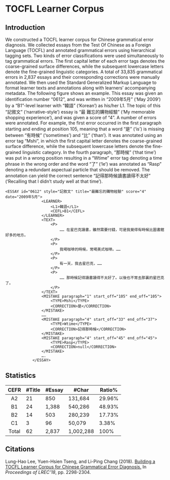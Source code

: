 # TOCFL Learner Corpus

## Introduction
We constructed a TOCFL learner corpus for Chinese grammatical error diagnosis. We collected essays from the Test Of Chinese as a Foreign Language (TOCFL) and annotated grammatical errors using hierarchical tagging sets. Two kinds of error classifications were used simultaneously to tag grammatical errors. The first capital letter of each error tags denotes the coarse-grained surface differences, while the subsequent lowercase letters denote the fine-grained linguistic categories. A total of 33,835 grammatical errors in 2,837 essays and their corresponding corrections were manually annotated. We then used the Standard Generalized Markup Language to format learner texts and annotations along with learners’ accompanying metadata. The following figure shows an example. This essay was given an identification number “0612”, and was written in “2009年5月” (‘May 2009’) by a “B1”-level learner with “韓語” (‘Korean’) as his/her L1. The topic of this “記敘文” (‘narrative-style’) essay is “最 難忘的購物經驗” (‘My memorable shopping experience’), and was given a score of “4”. A number of errors were annotated. For example, the first error occurred in the first paragraph starting and ending at position 105, meaning that a word “是” (‘is’) is missing between “有時候” (‘sometimes’) and “比” (‘than’). It was annotated using an error tag “Mshi”, in which the first capital letter denotes the coarse-grained surface difference, while the subsequent lowercase letters denote the fine-grained linguistic category. In the fourth paragraph, “那時候” (‘that time’) was put in a wrong position resulting in a “Wtime” error tag denoting a time phrase in the wrong order and the word “了” (‘le’) was annotated as “Rasp” denoting a redundant aspectual particle that should be removed. The annotation can yield the correct sentence “記得那時候讀書讀得不太好” (‘Recalling that I didn’t study well at that time’).

```
<ESSAY id="0612" style="記敘文" title="最難忘的購物經驗" score="4" date="2009年5月">
                <LEARNER>
                    <L1>韓語</L1>
                    <CEFL>B1</CEFL>
                </LEARNER>
                <TEXT>
                    <P>
                        …… 在星巴克讀書，雖然需要付錢，可是我覺得有時候比圖書館好多的地方。
                    </P>
                    <P>
                        我喝咖啡的時候，常喝美式咖啡。……
                    </P>
                    <P>
                        有一天，我去星巴克，……
                    </P>
                    <P>
                        …… 那時候記得讀書讀得不太好了。以後也不常去那裏的星巴克了。
                    </P>
                </TEXT>
                <MISTAKE paragraph="1" start_off="105" end_off="105">
                    <TYPE>Mshi</TYPE>
                    <CORRECTION>是</CORRECTION>
                </MISTAKE>
                ……
                <MISTAKE paragraph="4" start_off="33" end_off="37">
                    <TYPE>Wtime</TYPE>
                    <CORRECTION>記得那時候</CORRECTION>
                </MISTAKE>
                <MISTAKE paragraph="4" start_off="45" end_off="45">
                    <TYPE>Rasp</TYPE>
                    <CORRECTION>null</CORRECTION>
                </MISTAKE>
                ….
            </ESSAY>
```

## Statistics
|  CEFR | #Title | #Essay | #Char     | Ratio% |
|:-----:|--------|--------|-----------|--------|
| A2    | 21     | 850    | 131,684   | 29.96% |
| B1    | 24     | 1,388  | 540,286   | 48.93% |
| B2    | 14     | 503    | 280,239   | 17.73% |
| C1    | 3      | 96     | 50,079    | 3.38%  |
| Total | 62     | 2,837  | 1,002,288 | 100%   |


## Citations
Lung-Hao Lee, Yuen-Hsien Tseng, and Li-Ping Chang (2018). [Building a TOCFL Learner Corpus for Chinese Grammatical Error Diagnosis.](https://aclanthology.org/L18-1363.pdf) In *Proceedings of LREC'18*, pp. 2298-2304.

